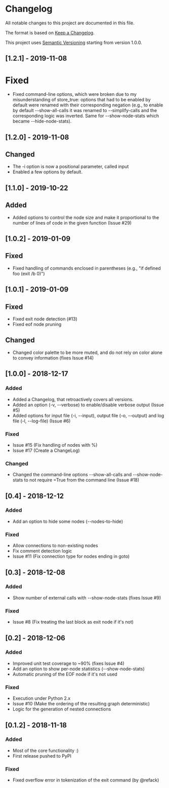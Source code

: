 # Changelog

All notable changes to this project are documented in this file.

The format is based on [Keep a Changelog](https://keepachangelog.com/en/1.0.0/).

This project uses [Semantic Versioning](https://semver.org) starting from version
1.0.0.

## [1.2.1] - 2019-11-08

# Fixed

- Fixed command-line options, which were broken due to my misunderstanding of store_true:
  options that had to be enabled by default were renamed with their corresponding
  negation (e.g., to enable by default --show-all-calls it was renamed to --simplify-calls
  and the corresponding logic was inverted. Same for --show-node-stats which became
  --hide-node-stats).

## [1.2.0] - 2019-11-08

## Changed

- The -i option is now a positional parameter, called input
- Enabled a few options by default. 

## [1.1.0] - 2019-10-22

## Added

- Added options to control the node size and make it proportional to the number of
  lines of code in the given function (Issue #29)

## [1.0.2] - 2019-01-09

## Fixed

- Fixed handling of commands enclosed in parentheses (e.g., "if defined foo (exit /b 0)")

## [1.0.1] - 2019-01-09

## Fixed

- Fixed exit node detection (#13)
- Fixed eof node pruning

## Changed

- Changed color palette to be more muted, and do not rely on color alone to convey
  information (fixes Issue #14)

## [1.0.0] - 2018-12-17

### Added

- Added a Changelog, that retroactively covers all versions.
- Added an option (-v, --verbose) to enable/disable verbose output (Issue #5)
- Added options for input file (-i, --input), output file (-o, --output) and
  log file (-l, --log-file) (Issue #6)

### Fixed

- Issue #15 (Fix handling of nodes with %)
- Issue #17 (Create a ChangeLog)

### Changed

- Changed the command-line options --show-all-calls and --show-node-stats to
  not require =True from the command line (Issue #18)

## [0.4] - 2018-12-12

### Added

- Add an option to hide some nodes (--nodes-to-hide)

### Fixed

- Allow connections to non-existing nodes
- Fix comment detection logic
- Issue #11 (Fix connection type for nodes ending in goto)

## [0.3] - 2018-12-08

### Added

- Show number of external calls with --show-node-stats (fixes Issue #9)

### Fixed

- Issue #8 (Fix treating the last block as exit node if it's not)


## [0.2] - 2018-12-06

### Added

- Improved unit test coverage to ~90% (fixes Issue #4)
- Add an option to show per-node statistics (--show-node-stats)
- Automatic pruning of the EOF node if it's not used

### Fixed

- Execution under Python 2.x
- Issue #10 (Make the ordering of the resulting graph deterministic)
- Logic for the generation of nested connections

## [0.1.2] - 2018-11-18

### Added

- Most of the core functionality :)
- First release pushed to PyPI

### Fixed

- Fixed overflow error in tokenization of the exit command (by @refack)
